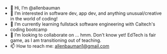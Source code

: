 - 👋 Hi, I’m @allenbauman
- 👀 I’m interested in software dev, app dev, and anything unusual/creative in the world of coding!
- 🌱 I’m currently learning fullstack software engineering with Caltech's coding bootcamp
- 💞️ I’m looking to collaborate on ... hmm. Don't know yet! EdTech is fair game, as I am transitioning out of teaching.
- 📫 How to reach me: allenbauman1@gmail.com

<!---
allenbauman/allenbauman is a ✨ special ✨ repository because its `README.md` (this file) appears on your GitHub profile.
You can click the Preview link to take a look at your changes.
--->
